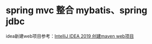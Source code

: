 # spring mvc 整合 mybatis、spring jdbc

idea新建web项目参考：[IntelliJ IDEA 2019 创建maven web项目](https://iogogogo.github.io/2020/02/26/idea-web-project/)
